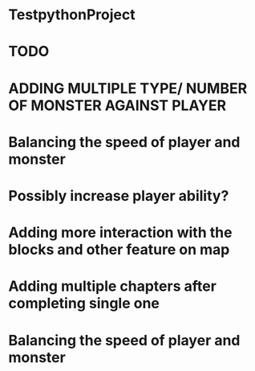 # TestpythonProject
 
# TODO
#  ADDING MULTIPLE TYPE/ NUMBER OF MONSTER AGAINST PLAYER
#  Balancing the speed of player and monster
#  Possibly increase player ability?
#  Adding more interaction with the blocks and other feature on map
#  Adding multiple chapters after completing single one
#  Balancing the speed of player and monster